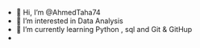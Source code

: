 - 👋 Hi, I’m @AhmedTaha74
- 👀 I’m interested in Data Analysis
- 🌱 I’m currently learning Python , sql and Git & GitHup 
- 
<!---
AhmedTaha74/AhmedTaha74 is a ✨ special ✨ repository because its `README.md` (this file) appears on your GitHub profile.
You can click the Preview link to take a look at your changes.
--->
